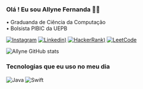 ### Olá ! Eu sou Allyne Fernanda 🖐🏻

• Graduanda de Ciência da Computação 
<br/>
• Bolsista PIBIC da UEPB
<br/>

[![Instagram](https://img.shields.io/badge/Gmail-D14836?style=for-the-badge&logo=gmail&logoColor=white)](https://gmail.com/allynefernanda12@gmail.com)
[![Linkedin](https://img.shields.io/badge/LinkedIn-0077B5?style=for-the-badge&logo=linkedin&logoColor=white))](https://linkedin.com/allyne-fernanda-5a3312231)
[![HackerRank](https://img.shields.io/badge/-Hackerrank-2EC866?style=for-the-badge&logo=HackerRank&logoColor=white))](https://hackerrank.com/allyne_sobrinho)
[![LeetCode](https://img.shields.io/badge/-LeetCode-FFA116?style=for-the-badge&logo=LeetCode&logoColor=black)](https://leetcode.com/fernandavso)

![Allyne GitHub stats](https://github-readme-stats.vercel.app/api?username=allynefernanda&show_icons=true&theme=tokyonight)

### Tecnologias que eu uso no meu dia
<div style="display: inline_block">
  <img align="center" alt="Java" src="https://img.shields.io/badge/Java-ED8B00?style=for-the-badge&logo=openjdk&logoColor=white" />
  <img align="center" alt="Swift" src="https://img.shields.io/badge/Swift-FA7343?style=for-the-badge&logo=swift&logoColor=white" />
</div><br/>
